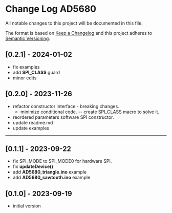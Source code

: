 # Change Log AD5680

All notable changes to this project will be documented in this file.

The format is based on [Keep a Changelog](http://keepachangelog.com/)
and this project adheres to [Semantic Versioning](http://semver.org/).


## [0.2.1] - 2024-01-02
- fix examples
- add __SPI_CLASS__ guard
- minor edits


## [0.2.0] - 2023-11-26
- refactor constructor interface - breaking changes.
  - minimize conditional code. -- create SPI_CLASS macro to solve it.
- reordered parameters software SPI constructor.
- update readme.md
- update examples

----

## [0.1.1] - 2023-09-22
- fix SPI_MODE to SPI_MODE0 for hardware SPI.
- fix **updateDevice()**
- add **AD5680_triangle.ino** example
- add **AD5680_sawtooth.ino** example


## [0.1.0] - 2023-09-19
- initial version

